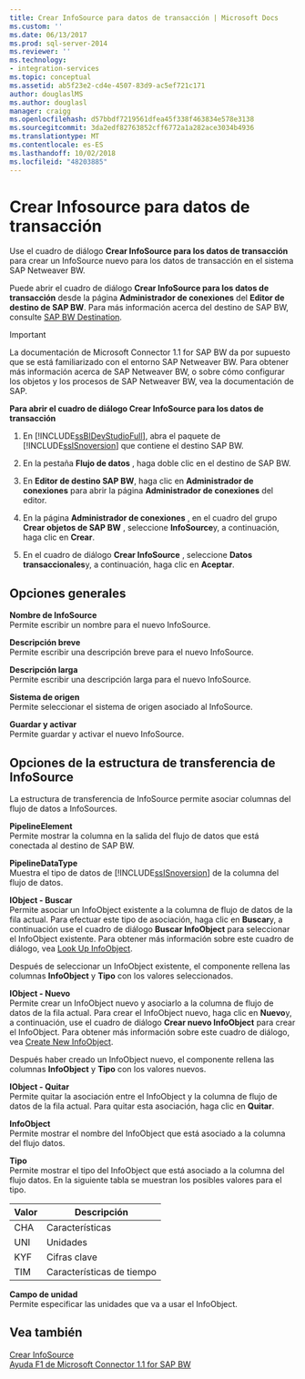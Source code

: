 ```yaml
---
title: Crear InfoSource para datos de transacción | Microsoft Docs
ms.custom: ''
ms.date: 06/13/2017
ms.prod: sql-server-2014
ms.reviewer: ''
ms.technology:
- integration-services
ms.topic: conceptual
ms.assetid: ab5f23e2-cd4e-4507-83d9-ac5ef721c171
author: douglaslMS
ms.author: douglasl
manager: craigg
ms.openlocfilehash: d57bbdf7219561dfea45f338f463834e578e3138
ms.sourcegitcommit: 3da2edf82763852cff6772a1a282ace3034b4936
ms.translationtype: MT
ms.contentlocale: es-ES
ms.lasthandoff: 10/02/2018
ms.locfileid: "48203885"
---
```

# <a name="create-infosource-for-transaction-data"></a>Crear Infosource para datos de transacción
  Use el cuadro de diálogo **Crear InfoSource para los datos de transacción** para crear un InfoSource nuevo para los datos de transacción en el sistema SAP Netweaver BW.  
  
 Puede abrir el cuadro de diálogo **Crear InfoSource para los datos de transacción** desde la página **Administrador de conexiones** del **Editor de destino de SAP BW**. Para más información acerca del destino de SAP BW, consulte [SAP BW Destination](sap-bw-destination.md).  
  
> [!IMPORTANT]  
>  La documentación de Microsoft Connector 1.1 for SAP BW da por supuesto que se está familiarizado con el entorno SAP Netweaver BW. Para obtener más información acerca de SAP Netweaver BW, o sobre cómo configurar los objetos y los procesos de SAP Netweaver BW, vea la documentación de SAP.  
  
 **Para abrir el cuadro de diálogo Crear InfoSource para los datos de transacción**  
  
1.  En [!INCLUDE[ssBIDevStudioFull](../../includes/ssbidevstudiofull-md.md)], abra el paquete de [!INCLUDE[ssISnoversion](../../includes/ssisnoversion-md.md)] que contiene el destino SAP BW.  
  
2.  En la pestaña **Flujo de datos** , haga doble clic en el destino de SAP BW.  
  
3.  En **Editor de destino SAP BW**, haga clic en **Administrador de conexiones** para abrir la página **Administrador de conexiones** del editor.  
  
4.  En la página **Administrador de conexiones** , en el cuadro del grupo **Crear objetos de SAP BW** , seleccione **InfoSource**y, a continuación, haga clic en **Crear**.  
  
5.  En el cuadro de diálogo **Crear InfoSource** , seleccione **Datos transaccionales**y, a continuación, haga clic en **Aceptar**.  
  
## <a name="general-options"></a>Opciones generales  
 **Nombre de InfoSource**  
 Permite escribir un nombre para el nuevo InfoSource.  
  
 **Descripción breve**  
 Permite escribir una descripción breve para el nuevo InfoSource.  
  
 **Descripción larga**  
 Permite escribir una descripción larga para el nuevo InfoSource.  
  
 **Sistema de origen**  
 Permite seleccionar el sistema de origen asociado al InfoSource.  
  
 **Guardar y activar**  
 Permite guardar y activar el nuevo InfoSource.  
  
## <a name="infosource-transfer-structure-options"></a>Opciones de la estructura de transferencia de InfoSource  
 La estructura de transferencia de InfoSource permite asociar columnas del flujo de datos a InfoSources.  
  
 **PipelineElement**  
 Permite mostrar la columna en la salida del flujo de datos que está conectada al destino de SAP BW.  
  
 **PipelineDataType**  
 Muestra el tipo de datos de [!INCLUDE[ssISnoversion](../../includes/ssisnoversion-md.md)] de la columna del flujo de datos.  
  
 **IObject - Buscar**  
 Permite asociar un InfoObject existente a la columna de flujo de datos de la fila actual. Para efectuar este tipo de asociación, haga clic en **Buscar**y, a continuación use el cuadro de diálogo **Buscar InfoObject** para seleccionar el InfoObject existente. Para obtener más información sobre este cuadro de diálogo, vea [Look Up InfoObject](look-up-infoobject.md).  
  
 Después de seleccionar un InfoObject existente, el componente rellena las columnas **InfoObject** y **Tipo** con los valores seleccionados.  
  
 **IObject - Nuevo**  
 Permite crear un InfoObject nuevo y asociarlo a la columna de flujo de datos de la fila actual. Para crear el InfoObject nuevo, haga clic en **Nuevo**y, a continuación, use el cuadro de diálogo **Crear nuevo InfoObject** para crear el InfoObject. Para obtener más información sobre este cuadro de diálogo, vea [Create New InfoObject](create-new-infoobject.md).  
  
 Después haber creado un InfoObject nuevo, el componente rellena las columnas **InfoObject** y **Tipo** con los valores nuevos.  
  
 **IObject - Quitar**  
 Permite quitar la asociación entre el InfoObject y la columna de flujo de datos de la fila actual. Para quitar esta asociación, haga clic en **Quitar**.  
  
 **InfoObject**  
 Permite mostrar el nombre del InfoObject que está asociado a la columna del flujo datos.  
  
 **Tipo**  
 Permite mostrar el tipo del InfoObject que está asociado a la columna del flujo datos. En la siguiente tabla se muestran los posibles valores para el tipo.  
  
|Valor|Descripción|  
|-----------|-----------------|  
|CHA|Características|  
|UNI|Unidades|  
|KYF|Cifras clave|  
|TIM|Características de tiempo|  
  
 **Campo de unidad**  
 Permite especificar las unidades que va a usar el InfoObject.  
  
## <a name="see-also"></a>Vea también  
 [Crear InfoSource](create-infosource.md)   
 [Ayuda F1 de Microsoft Connector 1.1 for SAP BW](../microsoft-connector-for-sap-bw-f1-help.md)  
  
  
